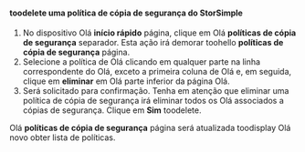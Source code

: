 
<!--author=SharS last changed: 11/06/15-->

#### <a name="toodelete-a-storsimple-backup-policy"></a>toodelete uma política de cópia de segurança do StorSimple
1. No dispositivo Olá **início rápido** página, clique em Olá **políticas de cópia de segurança** separador. Esta ação irá demorar toohello **políticas de cópia de segurança** página.
2. Selecione a política de Olá clicando em qualquer parte na linha correspondente do Olá, exceto a primeira coluna de Olá e, em seguida, clique em **eliminar** em Olá parte inferior da página Olá.
3. Será solicitado para confirmação. Tenha em atenção que eliminar uma política de cópia de segurança irá eliminar todos os Olá associados a cópias de segurança. Clique em **Sim** toodelete.

Olá **políticas de cópia de segurança** página será atualizada toodisplay Olá novo obter lista de políticas.

